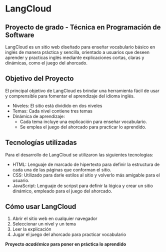# LangCloud
## Proyecto de grado - Técnica en Programación de Software
LangCloud es un sitio web diseñado para enseñar vocabulario básico en inglés de manera práctica y sencilla, orientado a usuarios que deseen aprender y practicas inglés mediante explicaciones cortas, claras y dinámicas, como el juego del ahorcado.

## Objetivo del Proyecto 
El principal objetivo de LangCloud es brindar una herramienta fácil de usar y comprensible para fomentar el aprendizaje del idioma inglés.
- Niveles: El sitio está dividido en dos niveles
- Temas: Cada nivel contiene tres temas
- Dinámica de aprendizaje:
  - Cada tema incluye una explicación para enseñar vocabulario.
  - Se emplea el juego del ahorcado para practicar lo aprendido.

## Tecnologías utilizadas
Para el desarrollo de LangCloud se utilizaron las siguientes tecnologías:
- HTML: Lenguaje de marcado de hipertexto para definir la estructura de cada una de las páginas que conforman el sitio.
- CSS: Utilizado para darle estilos al sitio y volverlo más amigable para el usuario.
- JavaScript: Lenguaje de scripst para definir la lógica y crear un sitio dinámico, empleado para el juego del ahorcado.

## Cómo usar LangCloud
1. Abrir el sitio web en cualquier navegador
2. Seleccionar un nivel y un tema
3. Leer la explicación
4. Jugar el juego del ahorcado para practicar vocabulario

**Proyecto _académico_ para poner en práctica lo aprendido**
